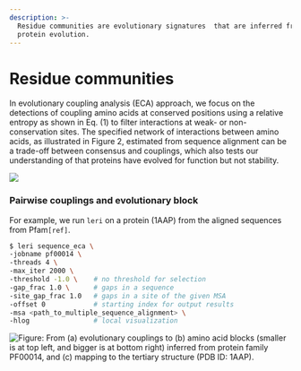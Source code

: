 ```yaml
---
description: >-
  Residue communities are evolutionary signatures  that are inferred from
  protein evolution.
---
```


# Residue communities

In evolutionary coupling analysis (ECA) approach, we focus on the detections of coupling amino acids at conserved positions using a relative entropy as shown in Eq. (1) to filter interactions at weak- or non-conservation sites. The specified network of interactions between amino acids, as illustrated in Figure 2, estimated from sequence alignment can be a trade-off between consensus and couplings, which also tests our understanding of that proteins have evolved for function but not stability.

![](../.gitbook/assets/evolutionary\_coupled\_block.png)

### Pairwise couplings and evolutionary block

For example, we run `leri` on a protein (1AAP) from the aligned sequences from Pfam`[ref]`.&#x20;

```bash
$ leri sequence_eca \
-jobname pf00014 \
-threads 4 \
-max_iter 2000 \ 
-threshold -1.0 \    # no threshold for selection
-gap_frac 1.0 \      # gaps in a sequence 
-site_gap_frac 1.0   # gaps in a site of the given MSA
-offset 0            # starting index for output results
-msa <path_to_multiple_sequence_alignment> \
-hlog                # local visualization
```

![Figure: From (a) evolutionary couplings to (b) amino acid blocks (smaller is at top left, and bigger is at bottom right) inferred from protein family PF00014, and (c) mapping to the tertiary structure (PDB ID: 1AAP).](../.gitbook/assets/coupling-block.png)

